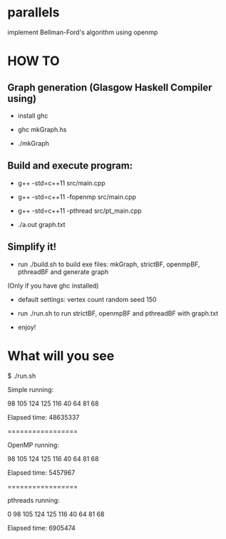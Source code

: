 # parallels
implement Bellman-Ford's algorithm using openmp

# HOW TO

## Graph generation (Glasgow Haskell Compiler using)

- install ghc

- ghc mkGraph.hs

- ./mkGraph


## Build and execute program:

- g++ -std=c++11 src/main.cpp

- g++ -std=c++11 -fopenmp src/main.cpp

- g++ -std=c++11 -pthread src/pt_main.cpp

- ./a.out graph.txt

## Simplify it!

- run ./build.sh to build exe files: mkGraph, strictBF, openmpBF, pthreadBF and generate graph

(Only if you have ghc installed)

- default settings: vertex count random seed 150

- run ./run.sh to run strictBF, openmpBF and pthreadBF with graph.txt

- enjoy!

# What will you see

$ ./run.sh 

Simple running: 

98 105 124 125 116 40 64 81 68 

Elapsed time: 48635337

=================

OpenMP running: 

98 105 124 125 116 40 64 81 68 

Elapsed time: 5457967

=================

pthreads running: 

0 98 105 124 125 116 40 64 81 68 

Elapsed time: 6905474
